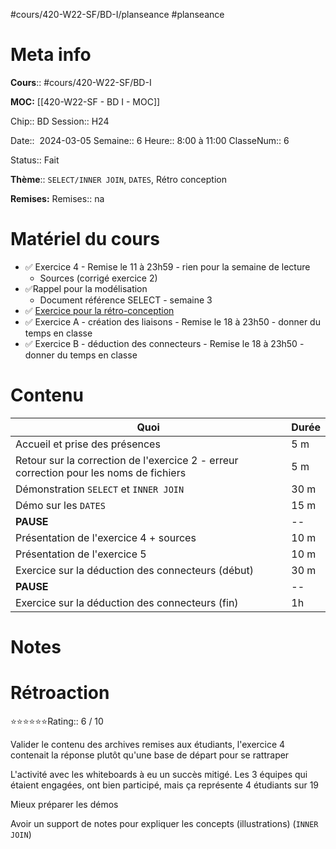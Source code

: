#cours/420-W22-SF/BD-I/planseance #planseance
# Meta info
**Cours**::  #cours/420-W22-SF/BD-I

**MOC:** [[420-W22-SF - BD I - MOC]]

Chip::  <span class="chip cours-1">BD</span>
Session:: H24

Date::  2024-03-05
Semaine:: 6
Heure:: 8:00 à 11:00
ClasseNum:: 6

Status:: <span class="chip done">Fait</span>

**Thème**:: `SELECT/INNER JOIN`, `DATES`, Rétro conception

**Remises:**
Remises:: <span class="chip na">na</span>
# Matériel du cours
* ✅ Exercice 4 - Remise le 11 à 23h59 - rien pour la semaine de lecture
	* Sources (corrigé exercice 2)
* ✅Rappel pour la modélisation
	* Document référence SELECT - semaine 3
* ✅ [Exercice pour la rétro-conception ](https://miro.com/app/board/uXjVNqbKodY=/)
* ✅ Exercice A - création des liaisons - Remise le 18 à 23h50 - donner du temps en classe
* ✅ Exercice B -  déduction des connecteurs - Remise le 18 à 23h50  - donner du temps en classe
# Contenu
| Quoi                                                                                   | Durée |
| -------------------------------------------------------------------------------------- | ----- |
| Accueil et prise des présences                                                         | 5 m   |
| Retour sur la correction de l'exercice 2 - erreur correction pour les noms de fichiers | 5 m   |
| Démonstration `SELECT` et `INNER JOIN`                                                 | 30 m  |
| Démo sur les `DATES`                                                                   | 15 m  |
| **PAUSE**                                                                              | --    |
| Présentation de l'exercice 4 + sources                                                 | 10 m  |
| Présentation de l'exercice 5                                                           | 10 m  |
| Exercice sur la déduction des connecteurs (début)                                      | 30 m  |
| **PAUSE**                                                                              | --    |
| Exercice sur la déduction des connecteurs (fin)                                        | 1h    |
# Notes

# Rétroaction
⭐⭐⭐⭐⭐⭐Rating:: 6 / 10

Valider le contenu des archives remises aux étudiants, l'exercice 4 contenait la réponse plutôt qu'une base de départ pour se rattraper

L'activité avec les whiteboards à eu un succès mitigé. Les 3 équipes qui étaient engagées, ont bien participé, mais ça représente 4 étudiants sur 19

Mieux préparer les démos

Avoir un support de notes pour expliquer les concepts (illustrations) (`INNER JOIN`)
